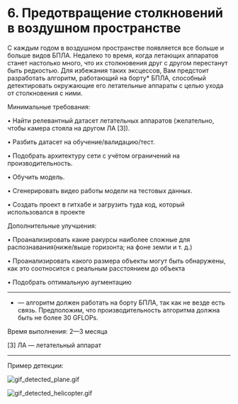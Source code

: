 # 6. Предотвращение столкновений в воздушном пространстве


 С каждым годом в воздушном пространстве появляется все больше и
 больше видов БПЛА. Недалеко то время, когда летающих аппаратов
 станет настолько много, что их столкновения друг с другом перестанут
 быть редкостью. Для избежания таких эксцессов, Вам предстоит
 разработать алгоритм, работающий на борту* БПЛА, способный
 детектировать окружающие его летательные аппараты с целью ухода от
 столкновения с ними.

 Минимальные требования:

 • Найти релевантный датасет летательных аппаратов (желательно,
 чтобы камера стояла на другом ЛА [3]).

 • Разбить датасет на обучение/валидацию/тест.

 • Подобрать архитектуру сети с учётом ограничений на
 производительность.

 • Обучить модель.

 • Сгенерировать видео работы модели на тестовых данных.

 • Создать проект в гитхабе и загрузить туда код, который
 использовался в проекте

 Дополнительные улучшения:

 • Проанализировать какие ракурсы наиболее сложные для
 распознавания(ниже/выше горизонта; на фоне земли и т. д.)

 • Проанализировать какого размера объекты могут быть обнаружены,
 как это соотносится с реальным расстоянием до объекта

 • Подобрать оптимальную аугментацию

-----

 * — алгоритм должен работать на борту БПЛА, так как не везде есть
 связь. Предположим, что производительность алгоритма должна быть не
 более 30 GFLOPs.

 Время выполнения: 2—3 месяца

 [3] ЛА — летательный аппарат

 ------

 Пример детекции:
 
 ![gif_detected_plane.gif](https://github.com/J1wZ/ML_assignment_6/blob/main/gif_detected_plane.gif)


 ![gif_detected_helicopter.gif](https://github.com/J1wZ/ML_assignment_6/blob/main/gif_detected_helicopter.gif)

 

